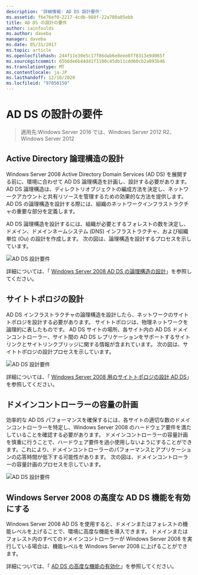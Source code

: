 ```yaml
---
description: '詳細情報: AD DS 設計要件'
ms.assetid: f6e76ef0-2217-4cdb-980f-22a780a85ebb
title: AD DS の設計の要件
author: iainfoulds
ms.author: daveba
manager: daveba
ms.date: 05/31/2017
ms.topic: article
ms.openlocfilehash: 244f11e30e5c17f86dab6e8eee8ff8313e9d065f
ms.sourcegitcommit: 65b6de6b44d41f1180c45db11cdd60cb2a093b46
ms.translationtype: MT
ms.contentlocale: ja-JP
ms.lasthandoff: 12/10/2020
ms.locfileid: "97050150"
---
```

# <a name="ad-ds-design-requirements"></a>AD DS の設計の要件

>適用先:Windows Server 2016 では、Windows Server 2012 R2、Windows Server 2012


## <a name="designing-the-active-directory-logical-structure"></a>Active Directory 論理構造の設計
Windows Server 2008 Active Directory Domain Services (AD DS) を展開する前に、環境に合わせて AD DS 論理構造を計画し、設計する必要があります。 AD DS 論理構造は、ディレクトリオブジェクトの編成方法を決定し、ネットワークアカウントと共有リソースを管理するための効果的な方法を提供します。 AD DS の論理構造を設計する際には、組織のネットワークインフラストラクチャの重要な部分を定義します。

AD DS 論理構造を設計するには、組織が必要とするフォレストの数を決定し、ドメイン、ドメインネームシステム (DNS) インフラストラクチャ、および組織単位 (Ou) の設計を作成します。 次の図は、論理構造を設計するプロセスを示しています。

![AD DS 設計要件](media/AD-DS-Design-Requirements/d5cebae6-a752-4063-a98f-473799c251bd.gif)

詳細については、「 [Windows Server 2008 AD DS の論理構造の設計](Designing-the-Logical-Structure.md)」を参照してください。

## <a name="designing-the-site-topology"></a>サイトトポロジの設計
AD DS インフラストラクチャの論理構造を設計したら、ネットワークのサイトトポロジを設計する必要があります。 サイトトポロジは、物理ネットワークを論理的に表したものです。 AD DS サイトの場所、各サイト内の AD DS ドメインコントローラー、サイト間の AD DS レプリケーションをサポートするサイトリンクとサイトリンクブリッジに関する情報が含まれています。 次の図は、サイトトポロジの設計プロセスを示しています。

![AD DS 設計要件](media/AD-DS-Design-Requirements/d34d43c0-437f-47cb-9b64-09c0f9ce6479.gif)

詳細については、「 [Windows Server 2008 用のサイトトポロジの設計 AD DS](Designing-the-Site-Topology.md)」を参照してください。

## <a name="planning-domain-controller-capacity"></a>ドメインコントローラーの容量の計画
効率的な AD DS パフォーマンスを確保するには、各サイトの適切な数のドメインコントローラーを特定し、Windows Server 2008 のハードウェア要件を満たしていることを確認する必要があります。 ドメインコントローラーの容量計画を慎重に行うことで、ハードウェア要件を過小使用しないようにすることができます。これにより、ドメインコントローラーのパフォーマンスとアプリケーションの応答時間が低下する可能性があります。 次の図は、ドメインコントローラーの容量計画のプロセスを示しています。

![AD DS 設計要件](media/AD-DS-Design-Requirements/fff6ef22-5c7b-4478-ad76-42b296dcf769.gif)

## <a name="enabling-windows-server-2008-advanced-ad-ds-features"></a>Windows Server 2008 の高度な AD DS 機能を有効にする
Windows Server 2008 AD DS を使用すると、ドメインまたはフォレストの機能レベルを上げることで、環境に高度な機能を導入できます。 ドメインまたはフォレスト内のすべてのドメインコントローラーが Windows Server 2008 を実行している場合は、機能レベルを Windows Server 2008 に上げることができます。

詳細については、「 [AD DS の高度な機能の有効化](../../ad-ds/plan/Enabling-Advanced-Features-for-AD-DS.md)」を参照してください。



